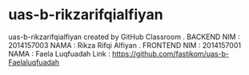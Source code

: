 # uas-b-rikzarifqialfiyan
uas-b-rikzarifqialfiyan created by GitHub Classroom
.
BACKEND
NIM : 2014157003
NAMA : Rikza Rifqi Alfiyan
.
FRONTEND
NIM : 2014157001
NAMA : Faela Luqfuadah
Link : https://github.com/fastikom/uas-b-Faelaluqfuadah

